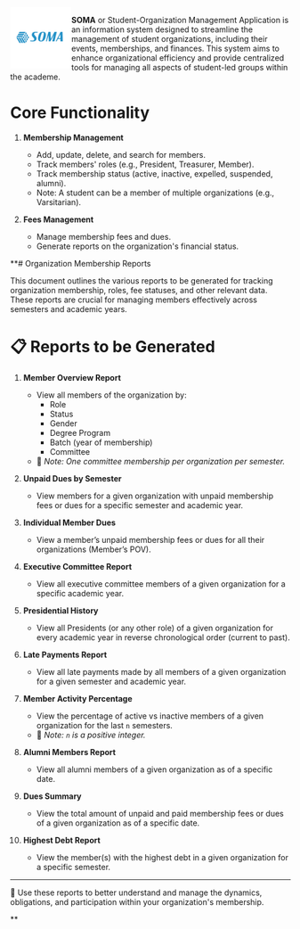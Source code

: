 <img align="left" height="110" src="./frontend/src/assets/soma_logo.png" />

**SOMA** or Student-Organization Management Application is an information system designed to streamline the management of student organizations, including their events, memberships, and finances. This system aims to enhance organizational efficiency and provide centralized tools for managing all aspects of student-led groups within the academe.




# Core Functionality

1. **Membership Management**
   - Add, update, delete, and search for members.
   - Track members' roles (e.g., President, Treasurer, Member).
   - Track membership status (active, inactive, expelled, suspended, alumni).
   - Note: A student can be a member of multiple organizations (e.g., Varsitarian).

2. **Fees Management**
   - Manage membership fees and dues.
   - Generate reports on the organization's financial status.

**# Organization Membership Reports

This document outlines the various reports to be generated for tracking organization membership, roles, fee statuses, and other relevant data. These reports are crucial for managing members effectively across semesters and academic years.

# 📋 Reports to be Generated

1. **Member Overview Report**
   - View all members of the organization by:
     - Role
     - Status
     - Gender
     - Degree Program
     - Batch (year of membership)
     - Committee
   - 📌 _Note: One committee membership per organization per semester._

2. **Unpaid Dues by Semester**
   - View members for a given organization with unpaid membership fees or dues for a specific semester and academic year.

3. **Individual Member Dues**
   - View a member’s unpaid membership fees or dues for all their organizations (Member’s POV).

4. **Executive Committee Report**
   - View all executive committee members of a given organization for a specific academic year.

5. **Presidential History**
   - View all Presidents (or any other role) of a given organization for every academic year in reverse chronological order (current to past).

6. **Late Payments Report**
   - View all late payments made by all members of a given organization for a given semester and academic year.

7. **Member Activity Percentage**
   - View the percentage of active vs inactive members of a given organization for the last `n` semesters.
   - 📌 _Note: `n` is a positive integer._

8. **Alumni Members Report**
   - View all alumni members of a given organization as of a specific date.

9. **Dues Summary**
   - View the total amount of unpaid and paid membership fees or dues of a given organization as of a specific date.

10. **Highest Debt Report**
    - View the member(s) with the highest debt in a given organization for a specific semester.

---

🧾 Use these reports to better understand and manage the dynamics, obligations, and participation within your organization's membership.

**
